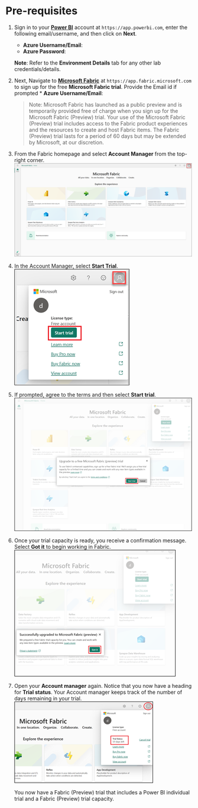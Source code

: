 # Pre-requisites

1. Sign in to your **[Power BI](https://app.powerbi.com/)** account at `https://app.powerbi.com`, enter the following email/username, and then click on **Next**.  

   * **Azure Username/Email**:  <inject key="AzureAdUserEmail"></inject> 
   * **Azure Password**:  <inject key="AzureAdUserPassword"></inject>

   **Note**: Refer to the **Environment Details** tab for any other lab credentials/details.

2. Next, Navigate to **[Microsoft Fabric](https://app.fabric.microsoft.com)** at `https://app.fabric.microsoft.com` to sign up for the free **Microsoft Fabric trial**.
   Provide the Email id if prompted * **Azure Username/Email**:  <inject key="AzureAdUserEmail"></inject> 

   >Note: Microsoft Fabric has launched as a public preview and is temporarily provided free of charge when you sign up for the Microsoft Fabric (Preview) trial. Your use of the Microsoft Fabric (Preview) trial includes access to the Fabric product experiences and the resources to create and host Fabric items. The Fabric (Preview) trial lasts for a period of 60 days but may be extended by Microsoft, at our discretion.

4. From the Fabric homepage and select **Account Manager** from the top-right corner.
   ![](images/fabric-home-page.png)
   
5. In the Account Manager, select **Start Trial**.
   ![](images/me-control.png)
   
6. If prompted, agree to the terms and then select **Start trial**. 
   ![](images/start-trial-click.png)
   
7. Once your trial capacity is ready, you receive a confirmation message. Select **Got it** to begin working in Fabric.
   ![](images/start-trial-success.png)
   
8. Open your **Account manager** again. Notice that you now have a heading for **Trial status**. Your Account manager keeps track of the number of days remaining in your trial.
   ![](images/trial-status-me-control.png)

    You now have a Fabric (Preview) trial that includes a Power BI individual trial and a Fabric (Preview) trial capacity.
